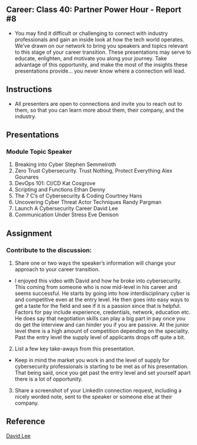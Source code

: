## Career: Class 40: Partner Power Hour - Report #8

- You may find it difficult or challenging to connect with industry professionals and gain an inside look at how the tech world operates. We’ve drawn on our network to bring you speakers and topics relevant to this stage of your career transition. These presentations may serve to educate, enlighten, and motivate you along your journey. Take advantage of this opportunity, and make the most of the insights these presentations provide… you never know where a connection will lead.

## Instructions

- All presenters are open to connections and invite you to reach out to them, so that you can learn more about them, their company, and the industry.

## Presentations

### Module	Topic	Speaker

01. Breaking into Cyber	Stephen Semmelroth
02. Zero Trust Cybersecurity. Trust Nothing, Protect Everything	Alex Gounares
03. DevOps 101: CI/CD	Kat Cosgrove
04. Scripting and Functions	Ethan Denny
06. The 7 C’s of Cybersecurity & Coding	Courtney Hans
07. Uncovering Cyber Threat Actor Techniques	Randy Pargman
08. Launch A Cybersecurity Career	David Lee
09. Communication Under Stress	Eve Denison

## Assignment

### Contribute to the discussion:

1) Share one or two ways the speaker’s information will change your approach to your career transition.

- I enjoyed this video with David and how he broke into cybersecurity. This coming from someone who is now mid-level in his career and seems successful. He starts by going into how interdisciplinary cyber is and competitive even at the entry level. He then goes into easy ways to get a taste for the field and see if it is a passion since that is helpful. Factors for pay include experience, credentials, network, education etc. He does say that negotiation skills can play a big part in pay once you do get the interview and can hinder you if you are passive. At the junior level there is a high amount of competition depending on the speciality. Past the entry level the supply level of applicants drops off quite a bit.

2) List a few key take-aways from this presentation.

- Keep in mind the market you work in and the level of supply for cybersecurity professionals is starting to be met as of his presentation. That being said, once you get past the entry level and set yourself apart there is a lot of opportunity. 

3) Share a screenshot of your LinkedIn connection request, including a nicely worded note, sent to the speaker or someone else at their company.

## Reference

[David Lee](https://youtu.be/1V66qgyBKDw) 


